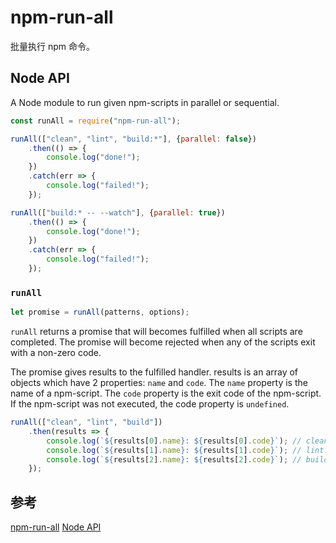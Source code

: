 # npm-run-all
批量执行 npm 命令。

## Node API
A Node module to run given npm-scripts in parallel or sequential.

```js
const runAll = require("npm-run-all");

runAll(["clean", "lint", "build:*"], {parallel: false})
    .then(() => {
        console.log("done!");
    })
    .catch(err => {
        console.log("failed!");
    });

runAll(["build:* -- --watch"], {parallel: true})
    .then(() => {
        console.log("done!");
    })
    .catch(err => {
        console.log("failed!");
    });
```

### `runAll`
```js
let promise = runAll(patterns, options);
```

`runAll` returns a promise that will becomes fulfilled when all scripts are completed. The promise will become rejected when any of the scripts exit with a non-zero code.  

The promise gives results to the fulfilled handler. results is an array of objects which have 2 properties: `name` and `code`. The `name` property is the name of a npm-script. The `code` property is the exit code of the npm-script. If the npm-script was not executed, the code property is `undefined`.

```js
runAll(["clean", "lint", "build"])
    .then(results => {
        console.log(`${results[0].name}: ${results[0].code}`); // clean: 0
        console.log(`${results[1].name}: ${results[1].code}`); // lint: 0
        console.log(`${results[2].name}: ${results[2].code}`); // build: 0
    });
```

## 参考
[npm-run-all](https://www.npmjs.com/package/npm-run-all)
[Node API](https://github.com/mysticatea/npm-run-all/blob/HEAD/docs/node-api.md)